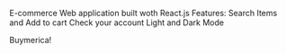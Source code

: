 E-commerce Web application built woth React.js 
Features:
Search Items and Add to cart
Check your account
Light and Dark Mode

Buymerica!